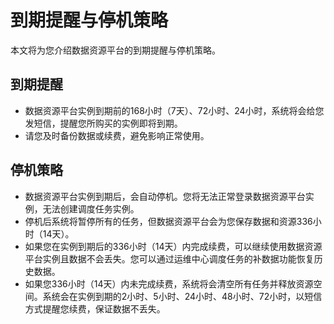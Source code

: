 # 到期提醒与停机策略

本文将为您介绍数据资源平台的到期提醒与停机策略。

## 到期提醒

-   数据资源平台实例到期前的168小时（7天）、72小时、24小时，系统将会给您发短信，提醒您所购买的实例即将到期。
-   请您及时备份数据或续费，避免影响正常使用。

## 停机策略

-   数据资源平台实例到期后，会自动停机。您将无法正常登录数据资源平台实例，无法创建调度任务实例。
-   停机后系统将暂停所有的任务，但数据资源平台会为您保存数据和资源336小时（14天）。
-   如果您在实例到期后的336小时（14天）内完成续费，可以继续使用数据资源平台实例且数据不会丢失。您可以通过运维中心调度任务的补数据功能恢复历史数据。
-   如果您336小时（14天）内未完成续费，系统将会清空所有任务并释放资源空间。系统会在实例到期的2小时、5小时、24小时、48小时、72小时，以短信方式提醒您续费，保证数据不丢失。

